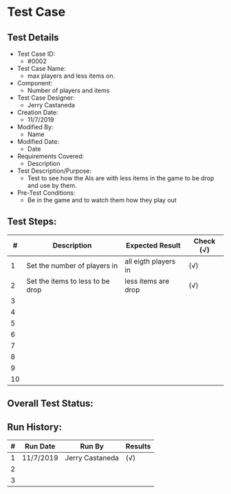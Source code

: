 
# Test Case 

## Test Details

* Test Case ID:
  * #0002
* Test Case Name:
  * max players and less items on.
* Component: 
  * Number of players and items
* Test Case Designer:
  * Jerry Castaneda
* Creation Date:
  * 11/7/2019
* Modified By:
  * Name
* Modified Date:
  * Date
* Requirements Covered:
  * Description
* Test Description/Purpose:
  * Test to see how the AIs are with less items in the game to be drop and use by them.
* Pre-Test Conditions:
  * Be in the game and to watch them how they play out
## Test Steps: 
| # | Description | Expected Result | Check (√) |
| --- | --- | --- | --- |
| 1 | Set the number of players in| all eigth players in| (√)|			
| 2 | Set the items to less to be drop| less items are drop | (√)|			
| 3 | | | |			
| 4 | | | |			
| 5 | | | |			
| 6 | | | |			
| 7 | | | |			
| 8 | | | |			
| 9 | | | |			
| 10 | | | |			

## Overall Test Status:



## Run History:
| # |	Run Date |	Run By |	Results |
| --- | --- | --- | --- |
| 1 | 11/7/2019| Jerry Castaneda| (√)|			
| 2 | | | |			
| 3 | | | |			

